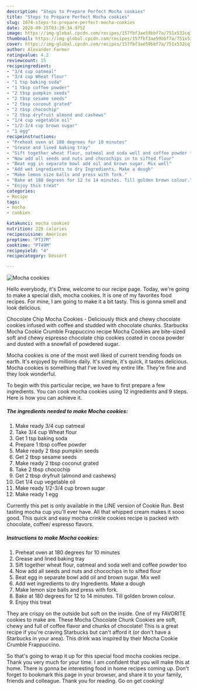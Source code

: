 ```yaml
---
description: "Steps to Prepare Perfect Mocha cookies"
title: "Steps to Prepare Perfect Mocha cookies"
slug: 1074-steps-to-prepare-perfect-mocha-cookies
date: 2020-09-25T03:20:34.975Z
image: https://img-global.cpcdn.com/recipes/157fbf3ae59bbf7a/751x532cq70/mocha-cookies-recipe-main-photo.jpg
thumbnail: https://img-global.cpcdn.com/recipes/157fbf3ae59bbf7a/751x532cq70/mocha-cookies-recipe-main-photo.jpg
cover: https://img-global.cpcdn.com/recipes/157fbf3ae59bbf7a/751x532cq70/mocha-cookies-recipe-main-photo.jpg
author: Alexander Farmer
ratingvalue: 4.2
reviewcount: 15
recipeingredient:
- "3/4 cup oatmeal"
- "3/4 cup Wheat flour"
- "1 tsp baking soda"
- "1 tbsp coffee powder"
- "2 tbsp pumpkin seeds"
- "2 tbsp sesame seeds"
- "2 tbsp coconut grated"
- "2 tbsp chocochip"
- "2 tbsp dryfruit almond and cashews"
- "1/4 cup vegetable oil"
- "1/2-3/4 cup brown sugar"
- "1 egg"
recipeinstructions:
- "Preheat oven at 180 degrees for 10 minutes"
- "Grease and lined baking tray"
- "Sift together wheat flour, oatmeal and soda well and coffee powder too"
- "Now add all seeds and nuts and chocochips in to sifted flour"
- "Beat egg in separate bowl add oil and brown sugar. Mix well"
- "Add wet ingredients to dry Ingredients. Make a dough"
- "Make lemon size balls and press with fork."
- "Bake at 180 degrees for 12 to 14 minutes. Till golden brown colour."
- "Enjoy this treat"
categories:
- Recipe
tags:
- mocha
- cookies

katakunci: mocha cookies 
nutrition: 228 calories
recipecuisine: American
preptime: "PT37M"
cooktime: "PT49M"
recipeyield: "4"
recipecategory: Dessert

---
```



![Mocha cookies](https://img-global.cpcdn.com/recipes/157fbf3ae59bbf7a/751x532cq70/mocha-cookies-recipe-main-photo.jpg)

Hello everybody, it's Drew, welcome to our recipe page. Today, we're going to make a special dish, mocha cookies. It is one of my favorites food recipes. For mine, I am going to make it a bit tasty. This is gonna smell and look delicious.

Chocolate Chip Mocha Cookies - Deliciously thick and chewy chocolate cookies infused with coffee and studded with chocolate chunks. Starbucks Mocha Cookie Crumble Frappuccino recipe Mocha Cookies are bite-sized soft and chewy espresso chocolate chip cookies coated in cocoa powder and dusted with a snowfall of powdered sugar.

Mocha cookies is one of the most well liked of current trending foods on earth. It's enjoyed by millions daily. It's simple, it's quick, it tastes delicious. Mocha cookies is something that I've loved my entire life. They're fine and they look wonderful.


To begin with this particular recipe, we have to first prepare a few ingredients. You can cook mocha cookies using 12 ingredients and 9 steps. Here is how you can achieve it.

<!--inarticleads1-->

##### The ingredients needed to make Mocha cookies:

1. Make ready 3/4 cup oatmeal
1. Take 3/4 cup Wheat flour
1. Get 1 tsp baking soda
1. Prepare 1 tbsp coffee powder
1. Make ready 2 tbsp pumpkin seeds
1. Get 2 tbsp sesame seeds
1. Make ready 2 tbsp coconut grated
1. Take 2 tbsp chocochip
1. Get 2 tbsp dryfruit (almond and cashews)
1. Get 1/4 cup vegetable oil
1. Make ready 1/2-3/4 cup brown sugar
1. Make ready 1 egg


Currently this pet is only available in the LINE version of Cookie Run. Best tasting mocha cup you&#39;ll ever have. All that whipped cream makes it sooo good. This quick and easy mocha crinkle cookies recipe is packed with chocolate, coffee/ espresso flavors. 

<!--inarticleads2-->

##### Instructions to make Mocha cookies:

1. Preheat oven at 180 degrees for 10 minutes
1. Grease and lined baking tray
1. Sift together wheat flour, oatmeal and soda well and coffee powder too
1. Now add all seeds and nuts and chocochips in to sifted flour
1. Beat egg in separate bowl add oil and brown sugar. Mix well
1. Add wet ingredients to dry Ingredients. Make a dough
1. Make lemon size balls and press with fork.
1. Bake at 180 degrees for 12 to 14 minutes. Till golden brown colour.
1. Enjoy this treat


They are crispy on the outside but soft on the inside. One of my FAVORITE cookies to make are. These Mocha Chocolate Chunk Cookies are soft, chewy and full of coffee flavor and chunks of chocolate! This is a great recipe if you&#39;re craving Starbucks but can&#39;t afford it (or don&#39;t have a Starbucks in your area). This drink was inspired by their Mocha Cookie Crumble Frappuccino. 

So that's going to wrap it up for this special food mocha cookies recipe. Thank you very much for your time. I am confident that you will make this at home. There is gonna be interesting food in home recipes coming up. Don't forget to bookmark this page in your browser, and share it to your family, friends and colleague. Thank you for reading. Go on get cooking!
